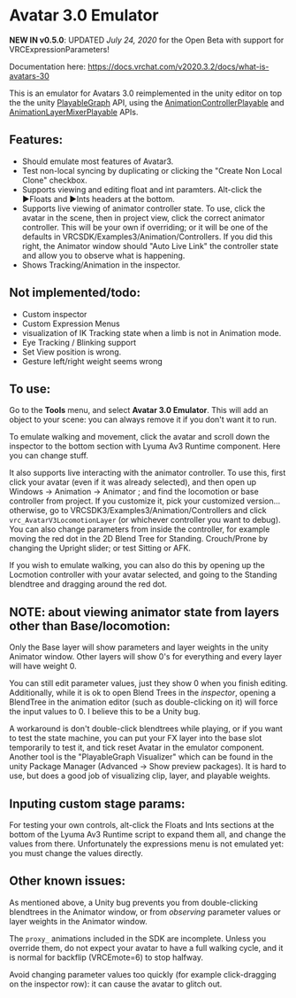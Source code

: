 # Avatar 3.0 Emulator
**NEW IN v0.5.0**: UPDATED _July 24, 2020_ for the Open Beta with support for VRCExpressionParameters!

Documentation here: https://docs.vrchat.com/v2020.3.2/docs/what-is-avatars-30

This is an emulator for Avatars 3.0 reimplemented in the unity editor on top the the unity [PlayableGraph](https://docs.unity3d.com/Manual/Playables-Graph.html) API, using the [AnimationControllerPlayable](https://docs.unity3d.com/2018.4/Documentation/ScriptReference/Animations.AnimatorControllerPlayable.html) and [AnimationLayerMixerPlayable](https://docs.unity3d.com/2018.4/Documentation/ScriptReference/Animations.AnimationLayerMixerPlayable.html) APIs.

## Features:
* Should emulate most features of Avatar3.
* Test non-local syncing by duplicating or clicking the "Create Non Local Clone" checkbox.
* Supports viewing and editing float and int paramters. Alt-click the ▶Floats and ▶Ints headers at the bottom.
* Supports live viewing of animator controller state. To use, click the avatar in the scene, then in project view, click the correct animator controller. This will be your own if overriding; or it will be one of the defaults in VRCSDK/Examples3/Animation/Controllers. If you did this right, the Animator window should "Auto Live Link" the controller state and allow you to observe what is happening.
* Shows Tracking/Animation in the inspector.

## Not implemented/todo:
* Custom inspector
* Custom Expression Menus
* visualization of IK Tracking state when a limb is not in Animation mode.
* Eye Tracking / Blinking support
* Set View position is wrong.
* Gesture left/right weight seems wrong

## To use:
Go to the **Tools** menu, and select **Avatar 3.0 Emulator**.
This will add an object to your scene: you can always remove it if you don't want it to run.

To emulate walking and movement, click the avatar and scroll down the inspector to the bottom section with Lyuma Av3 Runtime component. Here you can change stuff.

It also supports live interacting with the animator controller. To use this, first click your avatar (even if it was already selected), and then open up Windows -> Animation -> Animator ; and find the locomotion or base controller from project. If you customize it, pick your customized version... otherwise, go to VRCSDK3/Examples3/Animation/Controllers and click `vrc_AvatarV3LocomotionLayer` (or whichever controller you want to debug). You can also change parameters from inside the controller, for example moving the red dot in the 2D Blend Tree for Standing. Crouch/Prone by changing the Upright slider; or test Sitting or AFK.

If you wish to emulate walking, you can also do this by opening up the Locmotion controller with your avatar selected, and going to the Standing blendtree and dragging around the red dot.

## NOTE: about viewing animator state from layers other than Base/locomotion:
Only the Base layer will show parameters and layer weights in the unity Animator window. Other layers will show 0's for everything and every layer will have weight 0.

You can still edit parameter values, just they show 0 when you finish editing. Additionally, while it is ok to open Blend Trees in the *inspector*, opening a BlendTree in the animation editor (such as double-clicking on it) will force the input values to 0. I believe this to be a Unity bug.

A workaround is don't double-click blendtrees while playing, or if you want to test the state machine, you can put your FX layer into the base slot temporarily to test it, and tick reset Avatar in the emulator component. Another tool is the "PlayableGraph Visualizer" which can be found in the unity Package Manager (Advanced -> Show preview packages). It is hard to use, but does a good job of visualizing clip, layer, and playable weights.

## Inputing custom stage params:

For testing your own controls, alt-click the Floats and Ints sections at the bottom of the Lyuma Av3 Runtime script to expand them all, and change the values from there. Unfortunately the expressions menu is not emulated yet: you must change the values directly.

## Other known issues:

As mentioned above, a Unity bug prevents you from double-clicking blendtrees in the Animator window, or from *observing* parameter values or layer weights in the Animator window.

The `proxy_` animations included in the SDK are incomplete. Unless you override them, do not expect your avatar to have a full walking cycle, and it is normal for backflip (VRCEmote=6) to stop halfway.

Avoid changing parameter values too quickly (for example click-dragging on the inspector row): it can cause the avatar to glitch out.
